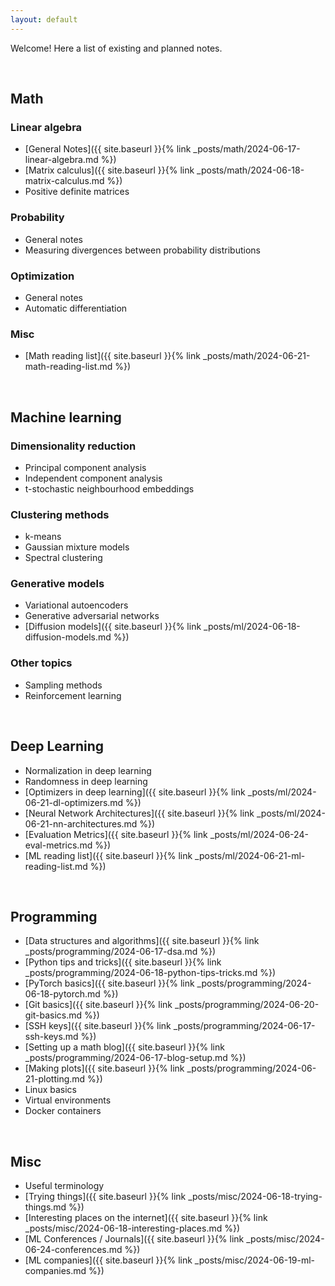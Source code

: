 ```yaml
---
layout: default
---
```


Welcome! Here a list of existing and planned notes.

<br>

## Math

### Linear algebra
- [General Notes]({{ site.baseurl }}{% link _posts/math/2024-06-17-linear-algebra.md %})
- [Matrix calculus]({{ site.baseurl }}{% link _posts/math/2024-06-18-matrix-calculus.md %})
- Positive definite matrices

### Probability
 - General notes
 - Measuring divergences between probability distributions

### Optimization
 - General notes
 - Automatic differentiation

### Misc
 - [Math reading list]({{ site.baseurl }}{% link _posts/math/2024-06-21-math-reading-list.md %})
<br>

## Machine learning

### Dimensionality reduction
 - Principal component analysis
 - Independent component analysis
 - t-stochastic neighbourhood embeddings

### Clustering methods
 - k-means
 - Gaussian mixture models
 - Spectral clustering

### Generative models
 - Variational autoencoders
 - Generative adversarial networks
 - [Diffusion models]({{ site.baseurl }}{% link _posts/ml/2024-06-18-diffusion-models.md %}) 

### Other topics
 - Sampling methods
 - Reinforcement learning

<br>

## Deep Learning
 - Normalization in deep learning
 - Randomness in deep learning
 - [Optimizers in deep learning]({{ site.baseurl }}{% link _posts/ml/2024-06-21-dl-optimizers.md %})
 - [Neural Network Architectures]({{ site.baseurl }}{% link _posts/ml/2024-06-21-nn-architectures.md %}) 
 - [Evaluation Metrics]({{ site.baseurl }}{% link _posts/ml/2024-06-24-eval-metrics.md %})
 - [ML reading list]({{ site.baseurl }}{% link _posts/ml/2024-06-21-ml-reading-list.md %})

<br>

## Programming
 - [Data structures and algorithms]({{ site.baseurl }}{% link _posts/programming/2024-06-17-dsa.md %})
 - [Python tips and tricks]({{ site.baseurl }}{% link _posts/programming/2024-06-18-python-tips-tricks.md %})
 - [PyTorch basics]({{ site.baseurl }}{% link _posts/programming/2024-06-18-pytorch.md %})
 - [Git basics]({{ site.baseurl }}{% link _posts/programming/2024-06-20-git-basics.md %})
 - [SSH keys]({{ site.baseurl }}{% link _posts/programming/2024-06-17-ssh-keys.md %})
 - [Setting up a math blog]({{ site.baseurl }}{% link _posts/programming/2024-06-17-blog-setup.md %})
 - [Making plots]({{ site.baseurl }}{% link _posts/programming/2024-06-21-plotting.md %})
 - Linux basics
 - Virtual environments 
 - Docker containers  

<br>

## Misc
 - Useful terminology
 - [Trying things]({{ site.baseurl }}{% link _posts/misc/2024-06-18-trying-things.md %})
 - [Interesting places on the internet]({{ site.baseurl }}{% link _posts/misc/2024-06-18-interesting-places.md %})
 - [ML Conferences / Journals]({{ site.baseurl }}{% link _posts/misc/2024-06-24-conferences.md %})
 - [ML companies]({{ site.baseurl }}{% link _posts/misc/2024-06-19-ml-companies.md %})
